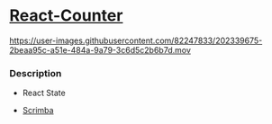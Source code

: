 # [React-Counter]()



https://user-images.githubusercontent.com/82247833/202339675-2beaa95c-a51e-484a-9a79-3c6d5c2b6b7d.mov


### Description

* React State

- [Scrimba](https://scrimba.com/allcourses)
